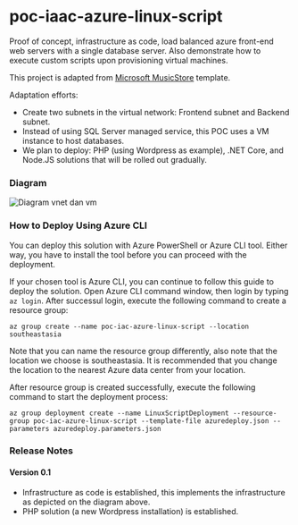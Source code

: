 # poc-iaac-azure-linux-script
Proof of concept, infrastructure as code, load balanced azure front-end web servers with a single database server. Also demonstrate how to execute custom scripts upon provisioning virtual machines.

This project is adapted from [Microsoft MusicStore](https://github.com/Microsoft/dotnet-core-sample-templates/tree/master/dotnet-core-music-linux) template.

Adaptation efforts:
* Create two subnets in the virtual network: Frontend subnet and Backend subnet.
* Instead of using SQL Server managed service, this POC uses a VM instance to host databases.
* We plan to deploy: PHP (using Wordpress as example), .NET Core, and Node.JS solutions that will be rolled out gradually.

### Diagram
![Diagram vnet dan vm](https://raw.githubusercontent.com/icgid/poc-iac-azure-linux-script/master/diagrams/poc-iac-azure-linux-script.png)
### How to Deploy Using Azure CLI
You can deploy this solution with Azure PowerShell or Azure CLI tool. Either way, you have to install the tool before you can proceed with the deployment.

If your chosen tool is Azure CLI, you can continue to follow this guide to deploy the solution. Open Azure CLI command window, then login by typing `az login`. After successul login, execute the following command to create a resource group:

```
az group create --name poc-iac-azure-linux-script --location southeastasia
```

Note that you can name the resource group differently, also note that the location we choose is southeastasia. It is recommended that you change the location to the nearest Azure data center from your location.

After resource group is created successfully, execute the following command to start the deployment process:

```
az group deployment create --name LinuxScriptDeployment --resource-group poc-iac-azure-linux-script --template-file azuredeploy.json --parameters azuredeploy.parameters.json
```

### Release Notes
#### Version 0.1
* Infrastructure as code is established, this implements the infrastructure as depicted on the diagram above.
* PHP solution (a new Wordpress installation) is established.
